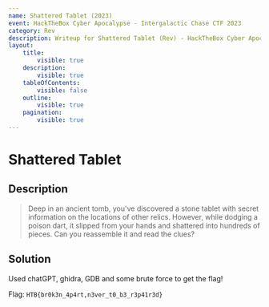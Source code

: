 ```yaml
---
name: Shattered Tablet (2023)
event: HackTheBox Cyber Apocalypse - Intergalactic Chase CTF 2023
category: Rev
description: Writeup for Shattered Tablet (Rev) - HackTheBox Cyber Apocalypse - Intergalactic Chase CTF (2023) 💜
layout:
    title:
        visible: true
    description:
        visible: true
    tableOfContents:
        visible: false
    outline:
        visible: true
    pagination:
        visible: true
---
```


# Shattered Tablet

## Description

> Deep in an ancient tomb, you've discovered a stone tablet with secret information on the locations of other relics. However, while dodging a poison dart, it slipped from your hands and shattered into hundreds of pieces. Can you reassemble it and read the clues?

## Solution

Used chatGPT, ghidra, GDB and some brute force to get the flag!

Flag: `HTB{br0k3n_4p4rt,n3ver_t0_b3_r3p41r3d}`
